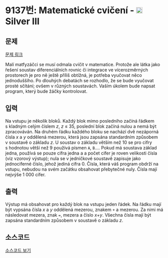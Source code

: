 # 9137번: Matematické cvičení - <img src="https://static.solved.ac/tier_small/8.svg" style="height:20px" /> Silver III

<!-- performance -->

<!-- 문제 제출 후 깃허브에 푸시를 했을 때 제출한 코드의 성능이 입력될 공간입니다.-->

<!-- end -->

## 문제

[문제 링크](https://boj.kr/9137)


<p>Malí matfyzáčci se musí odmala cvičit v matematice. Protože ale látka jako řešení soustav diferenciálních rovnic či integrace ve vícerozměrných prostorech je pro ně ještě příliš obtížná, je potřeba vyučovat něco jednoduššího. Po dlouhých debatách se rozhodlo, že se bude vyučovat prosté sčítání; ovšem v&nbsp;různých soustavách. Vaším úkolem bude napsat program, který bude žáčky kontrolovat.</p>



## 입력


<p>Na vstupu je několik bloků. Každý blok mimo posledního začíná řádkem s&nbsp;kladným celým číslem <var>z</var>, <var>z</var>&nbsp;≤&nbsp;35, poslední blok začíná nulou a nemá být zpracováván. Na druhém řádku každého bloku se nachází dvě nezáporná čísla <var>x</var> a <var>y</var> oddělená mezerou, která jsou zapsána standardním způsobem v&nbsp;soustavě o základu <var>z</var>. U&nbsp;soustav o základu větším než 10 se pro cifry s&nbsp;hodnotou větší než 9 používá písmen <code>A</code>, <code>B</code>.... Pokud má soustava základ jedna, používá se pouze cifra jedna a a počet cifer je roven velikosti čísla (viz vzorový výstup); nula se v jedničkové soustavě zapisuje jako jednociferné číslo, jehož jediná cifra 0. Čísla, která váš program obdrží na vstupu, nebudou na svém začátku obsahovat přebytečné nuly. Čísla mají nejvýše 1&nbsp;000 cifer.</p>



## 출력


<p>Výstup má obsahovat pro každý blok na vstupu jeden řádek. Na řádku mají být vypsána čísla <var>x</var> a <var>y</var> oddělená mezerou, znakem <code>+</code> a mezerou. Za nimi má následovat mezera, znak <code>=</code>, mezera a číslo <var>x</var>+<var>y</var>. Všechna čísla mají být zapsána standardním způsobem v&nbsp;soustavě o základu <var>z</var>.</p>



## 소스코드

[소스코드 보기](Matematické%20cvičení.cpp)